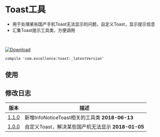 # Toast工具

* 用于处理某些国产手机Toast无法显示的问题，自定义Toast，显示提示信息
* 汇集Toast提示工具类，方便调用

<br>

[![Download][icon_download]][download]

```
compile 'com.excellence:toast:_latestVersion'
```

## 使用

## 修改日志

| 版本 | 描述 |
| --- | ---- |
| [1.1.0][toast1.1.0] | 新增InfoNoticeToast相关的工具类 **2018-06-13** |
| [1.0.0][toast1.0.0] | 自定义Toast，解决某些国产机无法显示 **2018-01-05** |

<!-- 网站链接 -->

[download]:https://bintray.com/veizhang/maven/toast/_latestVersion "Latest version"

<!-- 图片链接 -->

[icon_download]:https://api.bintray.com/packages/veizhang/maven/toast/images/download.svg

<!-- 版本 -->

[toast1.1.0]:https://bintray.com/veizhang/maven/toast/1.1.0
[toast1.0.0]:https://bintray.com/veizhang/maven/toast/1.0.0